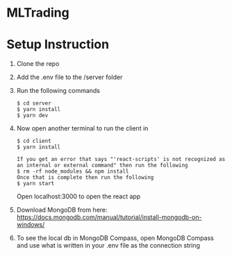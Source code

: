 # MLTrading

# Setup Instruction

1. Clone the repo
2. Add the .env file to the /server folder
3. Run the following commands
    ```
    $ cd server
    $ yarn install
    $ yarn dev
    ```
4. Now open another terminal to run the client in
    ```
    $ cd client
    $ yarn install

    If you get an error that says "'react-scripts' is not recognized as an internal or external command" then run the following
    $ rm -rf node_modules && npm install
    Once that is complete then run the following
    $ yarn start
    ```

    Open localhost:3000 to open the react app
5. Download MongoDB from here: https://docs.mongodb.com/manual/tutorial/install-mongodb-on-windows/ 
6. To see the local db in MongoDB Compass, open MongoDB Compass and use what is written in your .env file as the connection string
